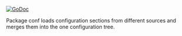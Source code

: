 [![GoDoc](https://godoc.org/github.com/iph0/conf?status.svg)](https://godoc.org/github.com/iph0/conf)

Package conf loads configuration sections from different sources and merges
them into the one configuration tree.